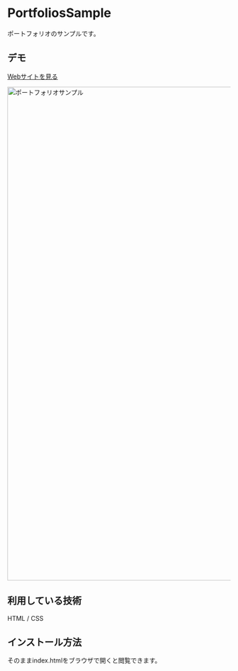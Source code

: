 PortfoliosSample
====

ポートフォリオのサンプルです。

## デモ
[Webサイトを見る](https://portfoliossample.herokuapp.com/)

<img width="1116" alt="ポートフォリオサンプル" src="https://user-images.githubusercontent.com/78634029/120060403-a1f6db00-c092-11eb-97fd-dbf299775a13.PNG">

## 利用している技術
HTML / CSS

## インストール方法
そのままindex.htmlをブラウザで開くと閲覧できます。

